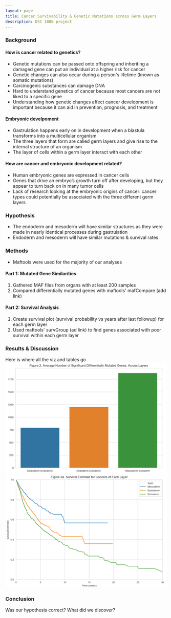 ```yaml
---
layout: page
title: Cancer Survivability & Genetic Mutations across Germ Layers
description: DSC 180B project
---
```


### Background
#### How is cancer related to genetics?
- Genetic mutations can be passed onto offspring and inheriting a damaged gene can put an individual at a higher risk for cancer
- Genetic changes can also occur during a person's lifetime (known as somatic mutations)
- Carcinogenic substances can damage DNA 
- Hard to understand genetics of cancer because most cancers are not liked to a specific gene
- Understanding how genetic changes affect cancer development is important because it can aid in prevention, prognosis, and treatment

#### Embryonic develpoment
- Gastrulation happens early on in development when a blastula transforms into a multicellular organism 
- The three layers that form are called germ layers and give rise to the internal structure of an organism 
- The layer of cells within a germ layer interact with each other

#### How are cancer and embryonic development related? 
- Human embryonic genes are expressed in cancer cells
- Genes that drive an embryo’s growth turn off after developing, but they appear to turn back on in many tumor cells
- Lack of research looking at the embryonic origins of cancer: cancer types could potentially be associated with the three different germ layers


### Hypothesis
- The endoderm and mesoderm will have similar structures as they were made in nearly identical processes during gastrulation
- Endoderm and mesoderm will have similar mutations & survival rates

### Methods
- Maftools were used for the majority of our analyses 
#### Part 1: Mutated Gene Similarities
1. Gathered MAF files from organs with at least 200 samples
2. Compared differentially mutated genes with maftools' mafCompare (add link)

#### Part 2: Survival Analysis
1. Create survival plot (survival probability vs years after last followup) for each germ layer
2. Used maftools' survGroup (ad link) to find genes associated with poor survival within each germ layer

### Results & Discussion
Here is where all the viz and tables go
![Figure 2](assets/images/fig2.png "Figure 2") ![Overall Survival](assets/images/overall_surv.png "Figure 3a")

### Conclusion
Was our hypothesis correct? What did we discover?